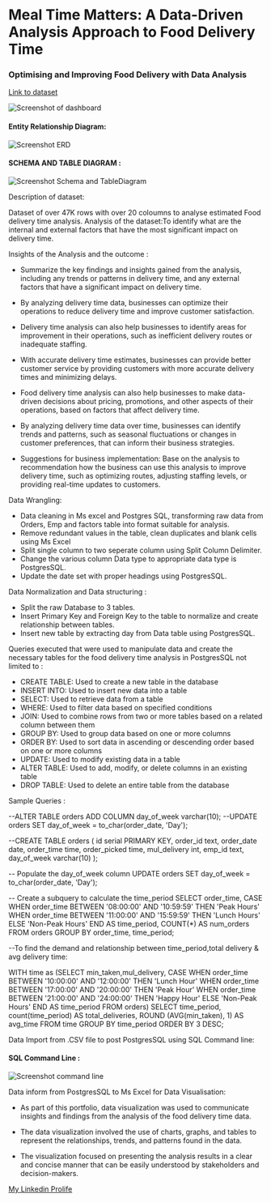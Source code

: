 
# Meal Time Matters: A Data-Driven Analysis Approach to Food Delivery Time

### Optimising and Improving Food Delivery with Data Analysis
[Link to dataset](https://www.kaggle.com/datasets/gauravmalik26/food-delivery-dataset)

![Screenshot of dashboard](https://imgur.com/ugIegJR.jpg)

#### Entity Relationship Diagram:

![Screenshot ERD ](https://imgur.com/WAODsMH.jpg)

#### SCHEMA AND TABLE DIAGRAM :
![Screenshot Schema and TableDiagram ](https://imgur.com/UzW8G8C.jpg)

Description of dataset:

Dataset of over 47K rows with over 20 coloumns to analyse estimated Food delivery time analysis.
Analysis of the dataset:To identify what are the internal and external factors that have the most significant impact on delivery time.


Insights of the Analysis and the outcome :

- Summarize the key findings and insights gained from the analysis, including any trends or patterns in delivery time, and any external factors that have a significant impact on delivery time.
- By analyzing delivery time data, businesses can optimize their operations to reduce delivery time and improve customer satisfaction.

- Delivery time analysis can also help businesses to identify areas for improvement in their operations, such as inefficient delivery routes or inadequate staffing.

- With accurate delivery time estimates, businesses can provide better customer service by providing customers with more accurate delivery times and minimizing delays.

- Food delivery time analysis can also help businesses to make data-driven decisions about pricing, promotions, and other aspects of their operations, based on factors that affect delivery time.

- By analyzing delivery time data over time, businesses can identify trends and patterns, such as seasonal fluctuations or changes in customer preferences, that can inform their business strategies.

- Suggestions for business implementation: Base on the analysis to  recommendation how the business can use this analysis to improve delivery time, such as optimizing routes, adjusting staffing levels, or providing real-time updates to customers.


Data Wrangling:
- Data cleaning in Ms excel and Postgres SQL, transforming raw data from Orders, Emp and factors table into format suitable for analysis.
- Remove redundant values in the table, clean duplicates and blank cells using Ms Excel
- Split single column to two seperate column using Split Column Delimiter.
- Change the various column Data type to appropriate data type is PostgresSQL.
- Update the date set with proper headings using PostgresSQL.

Data Normalization and Data structuring :
- Split the raw Database to 3 tables.
- Insert Primary Key and Foreign Key to the table to normalize and create relationship between tables.
- Insert new table by extracting day from Data table using PostgresSQL. 

Queries executed that were used to manipulate data and create the necessary tables for the food delivery time analysis in PostgresSQL not limited to :

- CREATE TABLE: Used to create a new table in the database
- INSERT INTO: Used to insert new data into a table
- SELECT: Used to retrieve data from a table
- WHERE: Used to filter data based on specified conditions
- JOIN: Used to combine rows from two or more tables based on a related column between them
- GROUP BY: Used to group data based on one or more columns
- ORDER BY: Used to sort data in ascending or descending order based on one or more columns
- UPDATE: Used to modify existing data in a table
- ALTER TABLE: Used to add, modify, or delete columns in an existing table
- DROP TABLE: Used to delete an entire table from the database


Sample Queries :

--ALTER TABLE orders ADD COLUMN day_of_week varchar(10);
--UPDATE orders SET day_of_week = to_char(order_date, 'Day');

--CREATE TABLE orders (
    id serial PRIMARY KEY,
    order_id text,
    order_date date,
    order_time time,
    order_picked time,
    mul_delivery int,
    emp_id text,
    day_of_week varchar(10)
);

-- Populate the day_of_week column
UPDATE orders SET day_of_week = to_char(order_date, 'Day');

-- Create a subquery to calculate the time_period
SELECT
  order_time,
  CASE 
    WHEN order_time BETWEEN '08:00:00' AND '10:59:59' THEN 'Peak Hours'
    WHEN order_time BETWEEN '11:00:00' AND '15:59:59' THEN 'Lunch Hours'
    ELSE 'Non-Peak Hours'
  END AS time_period,
  COUNT(*) AS num_orders
FROM orders
GROUP BY order_time, time_period;

--To find the demand and relationship between time_period,total delivery & avg delivery time:

WITH time as
  (SELECT  min_taken,mul_delivery,
  CASE 
  WHEN order_time BETWEEN '10:00:00' AND '12:00:00' THEN 'Lunch Hour'
    WHEN order_time BETWEEN '17:00:00' AND '20:00:00' THEN 'Peak Hour'
	WHEN order_time BETWEEN '21:00:00' AND '24:00:00' THEN 'Happy Hour'
    ELSE 'Non-Peak Hours'
  END AS time_period
 FROM orders)
 SELECT time_period, count(time_period) AS total_deliveries,
 ROUND (AVG(min_taken), 1) AS avg_time
 FROM time
 GROUP BY time_period
 ORDER BY 3 DESC;



Data Import from .CSV file to post PostgresSQL using SQL Command line:
#### SQL Command Line :
![Screenshot command line](https://imgur.com/zTMumOR.jpg)



Data inform from PostgresSQL to Ms Excel for Data Visualisation:
- As part of this portfolio, data visualization was used to communicate insights and findings from the analysis of the food delivery time data.

- The data visualization involved the use of charts, graphs, and tables to represent the relationships, trends, and patterns found in the data.
- The visualization focused on presenting the analysis results in a clear and concise manner that can be easily understood by stakeholders and decision-makers.



[My Linkedin Prolife ](https://www.linkedin.com/in/sailaja-begum/)


